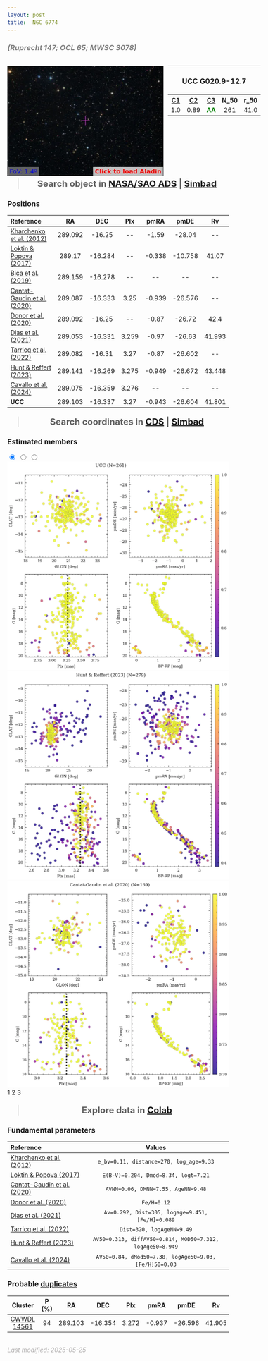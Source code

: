 ```yaml
---
layout: post
title:  NGC 6774
---
```

<h3><span style="color: #808080;"><i>(Ruprecht 147; OCL 65; MWSC 3078)</i></span></h3><div style="display: flex; justify-content: space-between; width:720px;height:250px">
<div style="text-align: center;">

<!-- Static image + data attributes for FOV and target -->
<img id="aladin_img"
     data-umami-event="aladin_load"
     src="https://raw.githubusercontent.com/ucc23/Q1N/main/plots/ngc6774_aladin.webp"
     alt="Click to load Aladin Lite" 
     style="width:355px;height:250px; cursor: pointer;"
     data-fov="1.367" 
     data-target="289.103 -16.337"/>
<!-- Div to contain Aladin Lite viewer -->
<div id="aladin-lite-div" style="width:355px;height:250px;display:none;"></div>
<!-- Aladin Lite script (will be loaded after the image is clicked) -->
<script src="{{ site.baseurl }}/scripts/aladin_load.js"></script>

</div>
<!-- Left block -->

<table style="text-align: center; width:355px;height:250px;">
  <!-- Row 1 (title) -->
  <tr>
    <td colspan="5"><h3>UCC G020.9-12.7</h3></td>
  </tr>
  <!-- Row 2 -->
  <tr>
    <th><a href="https://ucc.ar/faq#what-are-the-c1-c2-and-c3-parameters" title="Photometric class">C1</a></th>
    <th><a href="https://ucc.ar/faq#what-are-the-c1-c2-and-c3-parameters" title="Density class">C2</a></th>
    <th><a href="https://ucc.ar/faq#what-are-the-c1-c2-and-c3-parameters" title="Combined class">C3</a></th>
    <th><div title="Stars with membership probability >50%">N_50</div></th>
    <th><div title="Radius that contains half the members [arcmin]">r_50</div></th>
  </tr>
  <!-- Row 3 -->
  <tr>
    <td>1.0</td>
    <td>0.89</td>
    <td><span style="color: green; font-weight: bold;">A</span><span style="color: green; font-weight: bold;">A</span></td>
    <td>261</td>
    <td>41.0</td>
  </tr>
</table>
</div>

> <p style="text-align:center; font-weight: bold; font-size:20px">Search object in <a data-umami-event="nasa_search" href="https://ui.adsabs.harvard.edu/search/q=%20collection%3Aastronomy%20body%3A%22NGC%206774%22&sort=date%20desc%2C%20bibcode%20desc&p_=0" target="_blank">NASA/SAO ADS</a> | <a data-umami-event="simbad_search" href="https://simbad.cds.unistra.fr/simbad/sim-id-refs?Ident=ngc6774" target="_blank">Simbad</a></p>


### Positions

| Reference    | RA    | DEC   | Plx  | pmRA  | pmDE   |  Rv  |
| :---         | :---: | :---: | :---: | :---: | :---: | :---: |
|[Kharchenko et al. (2012)](https://ui.adsabs.harvard.edu/abs/2012A%26A...543A.156K) | 289.092 | -16.25 | -- | -1.59 | -28.04 | -- |
|[Loktin & Popova (2017)](https://ui.adsabs.harvard.edu/abs/2017AstBu..72..257L) | 289.17 | -16.284 | -- | -0.338 | -10.758 | 41.07 |
|[Bica et al. (2019)](https://ui.adsabs.harvard.edu/abs/2019AJ....157...12B) | 289.159 | -16.278 | -- | -- | -- | -- |
|[Cantat-Gaudin et al. (2020)](https://ui.adsabs.harvard.edu/abs/2020A%26A...640A...1C) | 289.087 | -16.333 | 3.25 | -0.939 | -26.576 | -- |
|[Donor et al. (2020)](https://ui.adsabs.harvard.edu/abs/2020AJ....159..199D) | 289.092 | -16.25 | -- | -0.87 | -26.72 | 42.4 |
|[Dias et al. (2021)](https://ui.adsabs.harvard.edu/abs/2021MNRAS.504..356D) | 289.053 | -16.331 | 3.259 | -0.97 | -26.63 | 41.993 |
|[Tarricq et al. (2022)](https://ui.adsabs.harvard.edu/abs/2022A%26A...659A..59T) | 289.082 | -16.31 | 3.27 | -0.87 | -26.602 | -- |
|[Hunt & Reffert (2023)](https://ui.adsabs.harvard.edu/abs/2023A%26A...673A.114H) | 289.141 | -16.269 | 3.275 | -0.949 | -26.672 | 43.448 |
|[Cavallo et al. (2024)](https://ui.adsabs.harvard.edu/abs/2024AJ....167...12C) | 289.075 | -16.359 | 3.276 | -- | -- | -- |
| **UCC** |289.103 | -16.337 | 3.27 | -0.943 | -26.604 | 41.801 |

> <p style="text-align:center; font-weight: bold; font-size:20px">Search coordinates in <a data-umami-event="cds_coord_search" href="https://cdsportal.u-strasbg.fr/?target=289.103,-16.337" target="_blank">CDS</a> | <a data-umami-event="simbad_coord_search" href="https://simbad.cds.unistra.fr/mobile/object_list.html?coord=289.103%20-16.337&output=json&radius=5&userEntry=ngc6774" target="_blank">Simbad</a></p>

### Estimated members

<div class="carousel">
<input type="radio" name="radio-btn" id="slide1" checked>
<input type="radio" name="radio-btn" id="slide2">
<input type="radio" name="radio-btn" id="slide3">
<div class="slides">
<div class="slide">
<a href="https://raw.githubusercontent.com/ucc23/Q1N/main/plots/ngc6774.webp" target="_blank">
<img src="https://raw.githubusercontent.com/ucc23/Q1N/main/plots/ngc6774.webp" alt="NGC 6774 UCC">
</a>
</div>
<div class="slide">
<a href="https://raw.githubusercontent.com/ucc23/Q1N/main/plots/ngc6774_HUNT23.webp" target="_blank">
<img src="https://raw.githubusercontent.com/ucc23/Q1N/main/plots/ngc6774_HUNT23.webp" alt="NGC 6774 HUNT23">
</a>
</div>
<div class="slide">
<a href="https://raw.githubusercontent.com/ucc23/Q1N/main/plots/ngc6774_CANTAT20.webp" target="_blank">
<img src="https://raw.githubusercontent.com/ucc23/Q1N/main/plots/ngc6774_CANTAT20.webp" alt="NGC 6774 CANTAT20">
</a>
</div>
</div>
<div class="indicators">
<label for="slide1">1</label>
<label for="slide2">2</label>
<label for="slide3">3</label>
</div>
</div>


> <p style="text-align:center; font-weight: bold; font-size:20px">Explore data in <a data-umami-event="colab" href="https://colab.research.google.com/github/ucc23/ucc/blob/main/assets/notebook.ipynb" target="_blank">Colab</a></p>


### Fundamental parameters

| Reference |  Values |
| :---         |     :---:      |
| [Kharchenko et al. (2012)](https://ui.adsabs.harvard.edu/abs/2012A%26A...543A.156K) | `e_bv=0.11, distance=270, log_age=9.33` |
| [Loktin & Popova (2017)](https://ui.adsabs.harvard.edu/abs/2017AstBu..72..257L) | `E(B-V)=0.204, Dmod=8.34, logt=7.21` |
| [Cantat-Gaudin et al. (2020)](https://ui.adsabs.harvard.edu/abs/2020A%26A...640A...1C) | `AVNN=0.06, DMNN=7.55, AgeNN=9.48` |
| [Donor et al. (2020)](https://ui.adsabs.harvard.edu/abs/2020AJ....159..199D) | `Fe/H=0.12` |
| [Dias et al. (2021)](https://ui.adsabs.harvard.edu/abs/2021MNRAS.504..356D) | `Av=0.292, Dist=305, logage=9.451, [Fe/H]=0.089` |
| [Tarricq et al. (2022)](https://ui.adsabs.harvard.edu/abs/2022A%26A...659A..59T) | `Dist=320, logAgeNN=9.49` |
| [Hunt & Reffert (2023)](https://ui.adsabs.harvard.edu/abs/2023A%26A...673A.114H) | `AV50=0.313, diffAV50=0.814, MOD50=7.312, logAge50=8.949` |
| [Cavallo et al. (2024)](https://ui.adsabs.harvard.edu/abs/2024AJ....167...12C) | `AV50=0.84, dMod50=7.38, logAge50=9.03, [Fe/H]50=0.03` |

### Probable <a href="https://ucc.ar/faq#how-are-probable-duplicates-identified" title="See FAQ for definition of proximity">duplicates</a>

| Cluster | P (%) | RA    | DEC   | Plx   | pmRA  | pmDE  | Rv    |
| :---:   | :---: | :---: | :---: | :---: | :---: | :---: | :---: |
|[CWWDL 14561](/_clusters/cwwdl14561/)| 94 | 289.103 | -16.354 | 3.272 | -0.937 | -26.596 | 41.905 |


<br>
<font color="b3b1b1"><i>Last modified: 2025-05-25</i></font>
